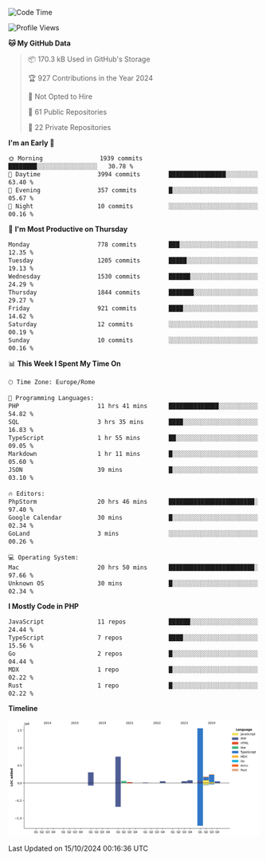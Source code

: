 <!--START_SECTION:waka-->
![Code Time](http://img.shields.io/badge/Code%20Time-5%2C387%20hrs%2044%20mins-blue)

![Profile Views](http://img.shields.io/badge/Profile%20Views-0-blue)

**🐱 My GitHub Data** 

> 📦 170.3 kB Used in GitHub's Storage 
 > 
> 🏆 927 Contributions in the Year 2024
 > 
> 🚫 Not Opted to Hire
 > 
> 📜 61 Public Repositories 
 > 
> 🔑 22 Private Repositories 
 > 
**I'm an Early 🐤** 

```text
🌞 Morning                1939 commits        ████████░░░░░░░░░░░░░░░░░   30.78 % 
🌆 Daytime                3994 commits        ████████████████░░░░░░░░░   63.40 % 
🌃 Evening                357 commits         █░░░░░░░░░░░░░░░░░░░░░░░░   05.67 % 
🌙 Night                  10 commits          ░░░░░░░░░░░░░░░░░░░░░░░░░   00.16 % 
```
📅 **I'm Most Productive on Thursday** 

```text
Monday                   778 commits         ███░░░░░░░░░░░░░░░░░░░░░░   12.35 % 
Tuesday                  1205 commits        █████░░░░░░░░░░░░░░░░░░░░   19.13 % 
Wednesday                1530 commits        ██████░░░░░░░░░░░░░░░░░░░   24.29 % 
Thursday                 1844 commits        ███████░░░░░░░░░░░░░░░░░░   29.27 % 
Friday                   921 commits         ████░░░░░░░░░░░░░░░░░░░░░   14.62 % 
Saturday                 12 commits          ░░░░░░░░░░░░░░░░░░░░░░░░░   00.19 % 
Sunday                   10 commits          ░░░░░░░░░░░░░░░░░░░░░░░░░   00.16 % 
```


📊 **This Week I Spent My Time On** 

```text
🕑︎ Time Zone: Europe/Rome

💬 Programming Languages: 
PHP                      11 hrs 41 mins      ██████████████░░░░░░░░░░░   54.82 % 
SQL                      3 hrs 35 mins       ████░░░░░░░░░░░░░░░░░░░░░   16.83 % 
TypeScript               1 hr 55 mins        ██░░░░░░░░░░░░░░░░░░░░░░░   09.05 % 
Markdown                 1 hr 11 mins        █░░░░░░░░░░░░░░░░░░░░░░░░   05.60 % 
JSON                     39 mins             █░░░░░░░░░░░░░░░░░░░░░░░░   03.10 % 

🔥 Editors: 
PhpStorm                 20 hrs 46 mins      ████████████████████████░   97.40 % 
Google Calendar          30 mins             █░░░░░░░░░░░░░░░░░░░░░░░░   02.34 % 
GoLand                   3 mins              ░░░░░░░░░░░░░░░░░░░░░░░░░   00.26 % 

💻 Operating System: 
Mac                      20 hrs 50 mins      ████████████████████████░   97.66 % 
Unknown OS               30 mins             █░░░░░░░░░░░░░░░░░░░░░░░░   02.34 % 
```

**I Mostly Code in PHP** 

```text
JavaScript               11 repos            ██████░░░░░░░░░░░░░░░░░░░   24.44 % 
TypeScript               7 repos             ████░░░░░░░░░░░░░░░░░░░░░   15.56 % 
Go                       2 repos             █░░░░░░░░░░░░░░░░░░░░░░░░   04.44 % 
MDX                      1 repo              █░░░░░░░░░░░░░░░░░░░░░░░░   02.22 % 
Rust                     1 repo              █░░░░░░░░░░░░░░░░░░░░░░░░   02.22 % 
```



**Timeline**

![Lines of Code chart](https://raw.githubusercontent.com/frnwtr/frnwtr/main/assets/bar_graph.png)


 Last Updated on 15/10/2024 00:16:36 UTC
<!--END_SECTION:waka-->